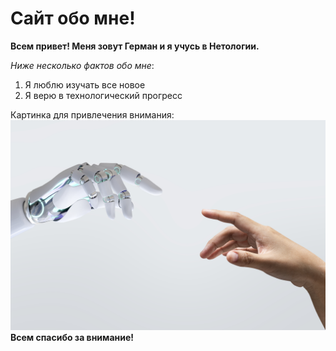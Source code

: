 # Сайт обо мне!

**Всем привет! Меня зовут Герман и я учусь в Нетологии.**

*Ниже несколько фактов обо мне*:
1. Я люблю изучать все новое
2. Я верю в технологический прогресс

Картинка для привлечения внимания:
![Текст с описанием картинки](/images/picture.jpg)
**Всем спасибо за внимание!**